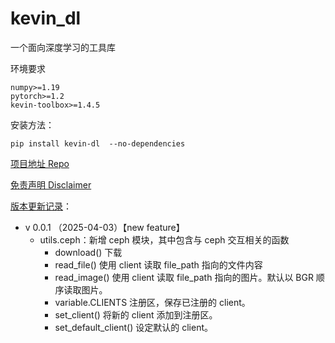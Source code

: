 # kevin_dl

一个面向深度学习的工具库



环境要求

```shell
numpy>=1.19
pytorch>=1.2
kevin-toolbox>=1.4.5
```

安装方法：

```shell
pip install kevin-dl  --no-dependencies
```



[项目地址 Repo](https://github.com/cantbeblank96/kevin_dl_release)

[免责声明 Disclaimer](./notes/Disclaimer.md)

[版本更新记录](./notes/Release_Record.md)：

- v 0.0.1 （2025-04-03）【new feature】
  - utils.ceph：新增 ceph 模块，其中包含与 ceph 交互相关的函数
    - download() 下载
    - read_file() 使用 client 读取 file_path 指向的文件内容
    - read_image() 使用 client 读取 file_path 指向的图片。默认以 BGR 顺序读取图片。
    - variable.CLIENTS 注册区，保存已注册的 client。
    - set_client() 将新的 client 添加到注册区。
    - set_default_client() 设定默认的 client。
